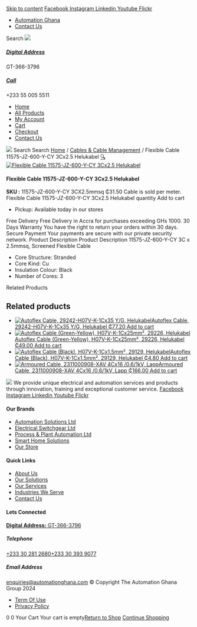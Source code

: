 [Skip to content](https://store.automationghana.com/product/flexible-cable-11575-jz-600-y-cy-3cx2-5-helukabel/#content)
[ Facebook ](https://www.facebook.com/automationgh/) [ Instagram ](https://www.instagram.com/automationgh/) [ Linkedin ](https://www.linkedin.com/company/the-automation-ghana-limited/) [ Youtube ](https://www.youtube.com/channel/UCurrRDUSm5oIW39VXjn1u0w) [ Flickr ](https://www.flickr.com/photos/181794037@N07/)
  * [ Automation Ghana ](https://automationghana.com)
  * [ Contact Us ](https://store.automationghana.com/contact/)


Search
[ ![](https://store.automationghana.com/wp-content/uploads/2024/04/Website-TAGG-Logo-BLUE.png) ](https://store.automationghana.com/)
[ ](https://maps.app.goo.gl/m4xeaagWCNbLk4jM6)
#####  [ Digital Address ](https://maps.app.goo.gl/m4xeaagWCNbLk4jM6)
GT-366-3796 
[ ](tel:+233550055511)
#####  [ Call ](tel:+233550055511)
+233 55 005 5511 
  * [Home](https://store.automationghana.com/)
  * [All Products](https://store.automationghana.com/shop/)
  * [My Account](https://store.automationghana.com/my-account/)
  * [Cart](https://store.automationghana.com/cart/)
  * [Checkout](https://store.automationghana.com/checkout/)
  * [Contact Us](https://store.automationghana.com/contact/)


[![](https://store.automationghana.com/wp-content/uploads/2024/04/AutomationGhana_logo_white.png)](https://store.automationghana.com)
Search
Search
[Home](https://store.automationghana.com) / [Cables & Cable Management](https://store.automationghana.com/product-category/cables-cable-management/) / Flexible Cable 11575-JZ-600-Y-CY 3Cx2.5 Helukabel
[🔍](https://store.automationghana.com/product/flexible-cable-11575-jz-600-y-cy-3cx2-5-helukabel/)
[![Flexible Cable 11575-JZ-600-Y-CY 3Cx2.5 Helukabel](https://store.automationghana.com/wp-content/uploads/2020/04/JZ-600.jpg)](https://store.automationghana.com/wp-content/uploads/2020/04/JZ-600.jpg)
####  Flexible Cable 11575-JZ-600-Y-CY 3Cx2.5 Helukabel 
**SKU :** 11575-JZ-600-Y-CY 3CX2.5mmsq 
₵31.50
Cable is sold per meter.
Flexible Cable 11575-JZ-600-Y-CY 3Cx2.5 Helukabel quantity
Add to cart
  * Pickup: Available today in our stores


Free Delivery 
Free Delivery in Accra for purchases exceeding GHs 1000. 
30 Days Warranty 
You have the right to return your orders within 30 days. 
Secure Payment 
Your payments are secure with our private security network. 
Product Description
Product Description
11575-JZ-600-Y-CY 3C x 2.5mmsq, Screened Flexible Cable 
  * Core Structure: Stranded
  * Core Kind: Cu
  * Insulation Colour: Black
  * Number of Cores: 3


Related Products 
## Related products
  * [![Autoflex Cable, 29242-H07V-K-1Cx35 Y/G, Helukabel](https://store.automationghana.com/wp-content/uploads/2019/12/CABLES-2-300x300.jpg)Autoflex Cable, 29242-H07V-K-1Cx35 Y/G, Helukabel ₵77.20 ](https://store.automationghana.com/product/autoflex-cable-29242-h07v-k-1cx35-y-g-helukabel/)
[Add to cart](https://store.automationghana.com/product/flexible-cable-11575-jz-600-y-cy-3cx2-5-helukabel/?add-to-cart=1483)
  * [![Autoflex Cable \(Green-Yellow\), H07V-K-1Cx25mm², 29226, Helukabel](https://store.automationghana.com/wp-content/uploads/2019/12/CABLES-2-300x300.jpg)Autoflex Cable (Green-Yellow), H07V-K-1Cx25mm², 29226, Helukabel ₵49.00 ](https://store.automationghana.com/product/autoflex-cable-29226-h07v-k-1cx25-y-g-helukabel/)
[Add to cart](https://store.automationghana.com/product/flexible-cable-11575-jz-600-y-cy-3cx2-5-helukabel/?add-to-cart=1481)
  * [![Autoflex Cable \(Black\), H07V-K-1Cx1.5mm², 29129, Helukabel](https://store.automationghana.com/wp-content/uploads/2019/12/CABLES-3-300x300.jpg)Autoflex Cable (Black), H07V-K-1Cx1.5mm², 29129, Helukabel ₵4.80 ](https://store.automationghana.com/product/autoflex-cable-29129-h07v-k-1cx1-5-blk-helukabel/)
[Add to cart](https://store.automationghana.com/product/flexible-cable-11575-jz-600-y-cy-3cx2-5-helukabel/?add-to-cart=1460)
  * [![Armoured Cable, 2311000908-XAV 4Cx16 /0.6/1kV, Lapp](https://store.automationghana.com/wp-content/uploads/2019/12/Armoured-cable-300x300.jpg)Armoured Cable, 2311000908-XAV 4Cx16 /0.6/1kV, Lapp ₵166.00 ](https://store.automationghana.com/product/armoured-cable-2311000908-xav-4cx16-0-6-1kv-lapp/)
[Add to cart](https://store.automationghana.com/product/flexible-cable-11575-jz-600-y-cy-3cx2-5-helukabel/?add-to-cart=1455)


![](https://store.automationghana.com/wp-content/uploads/2024/04/AutomationGhana_logo_white.png)
We provide unique electrical and automation services and products through innovation, training and exceptional customer service.
[ Facebook ](https://www.facebook.com/automationgh/) [ Instagram ](https://www.instagram.com/automationgh/) [ Linkedin ](https://www.linkedin.com/company/the-automation-ghana-limited/) [ Youtube ](https://www.youtube.com/channel/UCurrRDUSm5oIW39VXjn1u0w) [ Flickr ](https://www.flickr.com/photos/181794037@N07/)
#### Our Brands
  * [ Automation Solutions Ltd ](https://store.automationghana.com/product/flexible-cable-11575-jz-600-y-cy-3cx2-5-helukabel/)
  * [ Electrical Switchgear Ltd ](https://store.automationghana.com/product/flexible-cable-11575-jz-600-y-cy-3cx2-5-helukabel/)
  * [ Process & Plant Automation Ltd ](https://store.automationghana.com/product/flexible-cable-11575-jz-600-y-cy-3cx2-5-helukabel/)
  * [ Smart Home Solutions ](https://store.automationghana.com/product/flexible-cable-11575-jz-600-y-cy-3cx2-5-helukabel/)
  * [ Our Store ](https://store.automationghana.com/product/flexible-cable-11575-jz-600-y-cy-3cx2-5-helukabel/)


#### Quick Links
  * [ About Us ](https://store.automationghana.com/product/flexible-cable-11575-jz-600-y-cy-3cx2-5-helukabel/)
  * [ Our Solutions ](https://store.automationghana.com/product/flexible-cable-11575-jz-600-y-cy-3cx2-5-helukabel/)
  * [ Our Services ](https://store.automationghana.com/product/flexible-cable-11575-jz-600-y-cy-3cx2-5-helukabel/)
  * [ Industries We Serve ](https://store.automationghana.com/product/flexible-cable-11575-jz-600-y-cy-3cx2-5-helukabel/)
  * [ Contact Us ](https://store.automationghana.com/product/flexible-cable-11575-jz-600-y-cy-3cx2-5-helukabel/)


#### Lets Connected
[**Digital Address:** GT-366-3796](https://maps.app.goo.gl/m4xeaagWCNbLk4jM6)
#####  Telephone 
[ +233 30 281 2680](tel:+233302812680)[+233 30 393 9077](https://store.automationghana.com/product/flexible-cable-11575-jz-600-y-cy-3cx2-5-helukabel/+233303939077)
#####  Email Address 
enquiries@automationghana.com 
© Copyright The Automation Ghana Group 2024
  * [ Term Of Use ](https://store.automationghana.com/product/flexible-cable-11575-jz-600-y-cy-3cx2-5-helukabel/)
  * [ Privacy Policy ](https://store.automationghana.com/product/flexible-cable-11575-jz-600-y-cy-3cx2-5-helukabel/)


0
0
Your Cart
Your cart is empty[Return to Shop](https://store.automationghana.com/shop/)
[Continue Shopping](https://store.automationghana.com/product/flexible-cable-11575-jz-600-y-cy-3cx2-5-helukabel/)
